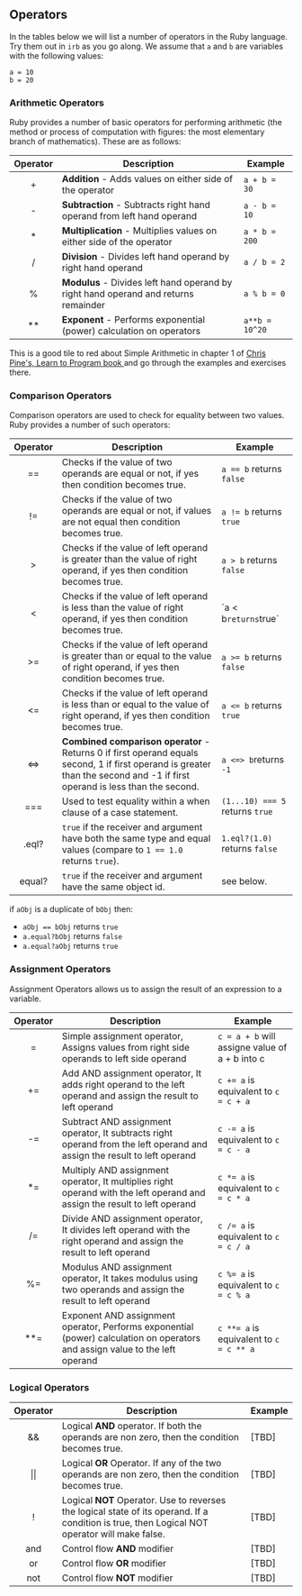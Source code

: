 ## Operators
In the tables below we will list a number of operators in the Ruby language. Try them out in `irb` as you go along. 
We assume that `a` and  `b` are variables with the following values:

```
a = 10
b = 20
```

### Arithmetic Operators
Ruby provides a number of basic operators for performing arithmetic (the method or process of computation with figures: the most elementary branch of mathematics). These are as follows:

| Operator | Description                                                                         | Example       |
|:--------:|-------------------------------------------------------------------------------------|---------------|
|     +    | **Addition** - Adds values on either side of the operator                           | `a + b = 30`  |
|     -    | **Subtraction** - Subtracts right hand operand from left hand operand               | `a - b = 10`  |
|     *    | **Multiplication** - Multiplies values on either side of the operator               | `a * b = 200` |
| /        | **Division** - Divides left hand operand by right hand operand                      | `a / b = 2`   |
| %        | **Modulus** - Divides left hand operand by right hand operand and returns remainder | `a % b = 0`   |
| **       | **Exponent** - Performs exponential (power) calculation on operators                | `a**b = 10^20` |

This is a good tile to red about Simple Arithmetic in chapter 1 of [Chris Pine's, Learn to Program book ](https://pine.fm/LearnToProgram/chap_01.html) and go through the examples and exercises there.

### Comparison Operators
Comparison operators are used to check for equality between two values. Ruby provides a number of such operators:

| Operator | Description                                                                                                                                                                 | Example                         |
|:--------:|-----------------------------------------------------------------------------------------------------------------------------------------------------------------------------|---------------------------------|
|    ==    | Checks if the value of two operands are equal or not, if yes then condition becomes true.                                                                                   | `a == b` returns `false`        |
|    !=    | Checks if the value of two operands are equal or not, if values are not equal then condition becomes true.                                                                  | `a != b` returns `true`         |
| >        | Checks if the value of left operand is greater than the value of right operand, if yes then condition becomes true.                                                         | `a > b` returns `false`         |
| <        | Checks if the value of left operand is less than the value of right operand, if yes then condition becomes true.                                                            | ´a < b` returns `true`          |
| >=       | Checks if the value of left operand is greater than or equal to the value of right operand, if yes then condition becomes true.                                             | `a >= b` returns `false`        |
| <=       | Checks if the value of left operand is less than or equal to the value of right operand, if yes then condition becomes true.                                                | `a <= b` returns `true`         |
| <=>      | **Combined comparison operator** - Returns 0 if first operand equals second, 1 if first operand is greater than the second and -1 if first operand is less than the second. | `a <=> b`returns `-1`           |
| ===      | Used to test equality within a when clause of a case statement.                                                                                                             | `(1...10) === 5` returns `true`  |
| .eql?    | `true` if the receiver and argument have both the same type and equal values (compare to `1 == 1.0` returns `true`).                                                        |  `1.eql?(1.0)` returns `false`  |
| equal?   | `true` if the receiver and argument have the same object id.                                                                                                                | see below.                      |

if `aObj` is a duplicate of `bObj` then:
* `aObj == bObj` returns `true`
* `a.equal?bObj` returns `false` 
* `a.equal?aObj` returns `true`

### Assignment Operators

Assignment Operators allows us to assign the result of an expression to a variable.

| Operator | Description                                                                                                                  | Example                                        |
|:--------:|------------------------------------------------------------------------------------------------------------------------------|------------------------------------------------|
| =        | Simple assignment operator, Assigns values from right side operands to left side operand                                     | `c = a + b` will assigne value of a + b into c |
| +=       | Add AND assignment operator, It adds right operand to the left operand and assign the result to left operand                 | `c += a` is equivalent to `c = c + a`          |
| -=       | Subtract AND assignment operator, It subtracts right operand from the left operand and assign the result to left operand     | `c -= a` is equivalent to `c = c - a`          |
| *=       | Multiply AND assignment operator, It multiplies right operand with the left operand and assign the result to left operand    | `c *= a` is equivalent to `c = c * a`          |
| /=       | Divide AND assignment operator, It divides left operand with the right operand and assign the result to left operand         | `c /= a` is equivalent to `c = c / a`          |
| %=       | Modulus AND assignment operator, It takes modulus using two operands and assign the result to left operand                   | `c %= a` is equivalent to `c = c % a`          |
| **=      | Exponent AND assignment operator, Performs exponential (power) calculation on operators and assign value to the left operand | `c **= a` is equivalent to `c = c ** a`        |


### Logical Operators

| Operator | Description                                                                                                                                    | Example |
|:--------:|------------------------------------------------------------------------------------------------------------------------------------------------|---------|
| &&       | Logical **AND** operator. If both the operands are non zero, then the condition becomes true.                                                  |   [TBD]      |
| &#124;&#124;       | Logical **OR** Operator. If any of the two operands are non zero, then the condition becomes true.                                             |   [TBD]       |
| !        | Logical **NOT** Operator. Use to reverses the logical state of its operand. If a condition is true, then Logical NOT operator will make false. |   [TBD]       |
| and      | Control flow **AND** modifier                                                                                                                  |     [TBD]     |
| or       | Control flow **OR** modifier                                                                                                                   |    [TBD]      |
| not      | Control flow **NOT** modifier                                                                                                                  |         [TBD] |